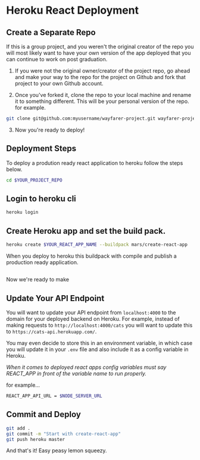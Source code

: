 # Heroku React Deployment

## Create a Separate Repo
If this is a group project, and you weren't the original creator of the repo you will most likely want to have your own version of the app deployed that you can continue to work on post graduation.

1. If you were not the original owner/creator of the project repo, go ahead and make your way to the repo for the project on Github and fork that project to your own Github account.

2. Once you've forked it, clone the repo to your local machine and rename it to something different. This will be your personal version of the repo.
for example.
```bash
git clone git@github.com:myusername/wayfarer-project.git wayfarer-project-personal
```
3. Now you're ready to deploy!

## Deployment Steps

To deploy a prodution ready react application to heroku follow the steps below. 
```bash
cd $YOUR_PROJECT_REPO
```

## Login to heroku cli
```bash 
heroku login
```

## Create Heroku app and set the build pack. 
```bash
heroku create $YOUR_REACT_APP_NAME --buildpack mars/create-react-app
```
When you deploy to heroku this buildpack with compile and publish a production ready application. 

##
Now we're ready to make 

## Update Your API Endpoint
You will want to update your API endpoint from `localhost:4000` to the domain for your deployed backend on Heroku. For example, instead of making requests to `http://localhost:4000/cats` you will want to update this to `https://cats-api.herokuapp.com/`.

You may even decide to store this in an environment variable, in which case you will update it in your `.env` file and also include it as a config variable in Heroku.

_When it comes to deployed react apps config variables must say REACT_APP in front of the variable name to run properly._

for example...
```bash
REACT_APP_API_URL = $NODE_SERVER_URL
```

## Commit and Deploy
```bash
git add .
git commit -m "Start with create-react-app"
git push heroku master
```

And that's it! Easy peasy lemon squeezy. 


